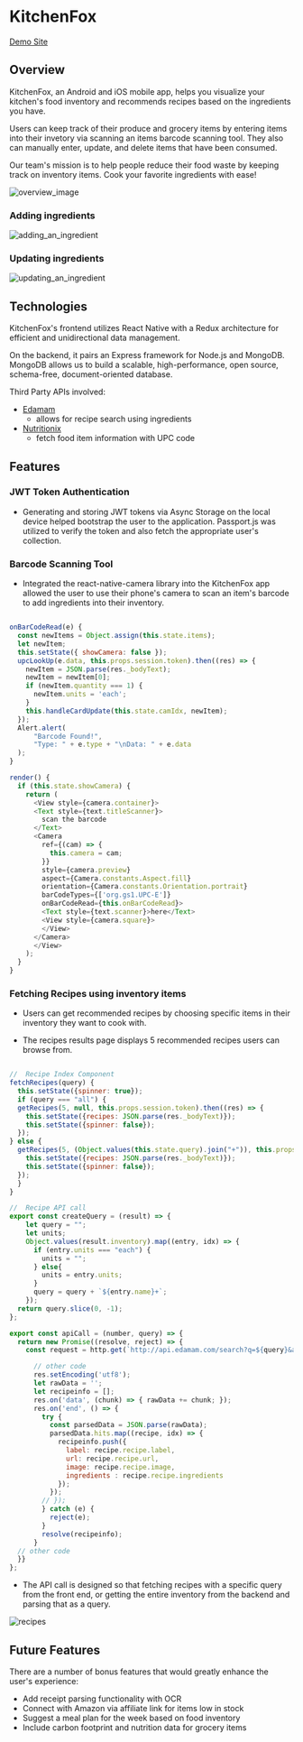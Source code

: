 # KitchenFox
[Demo Site](https://kitchenfox.site/)

## Overview
KitchenFox, an Android and iOS mobile app, helps you visualize your kitchen's food inventory and recommends recipes based on the ingredients you have.

Users can keep track of their produce and grocery items by entering items into their invetory via scanning an items barcode scanning tool. They also can manually enter, update, and delete items that have been consumed.

Our team's mission is to help people reduce their food waste by keeping track on inventory items. Cook your favorite ingredients with ease!

![overview_image](./docs/images/kf-previews.png)

### Adding ingredients
![adding_an_ingredient](./docs/images/KF-adding-ingredients.gif)

### Updating ingredients
![updating_an_ingredient](./docs/images/KF-updating-ingredients.gif)


## Technologies
  KitchenFox's frontend utilizes React Native with a Redux architecture for efficient and unidirectional data management.
  
  On the backend, it pairs an Express framework for Node.js and MongoDB. MongoDB allows us to build a scalable, high-performance, open source, schema-free, document-oriented database.

  Third Party APIs involved:
   + [Edamam](http://developer.edamam.com/edamam-docs-recipe-api)
      - allows for recipe search using ingredients
   + [Nutritionix](https://developer.nutritionix.com/docs/v1_1#/nutritionix_api_v1_1)
      - fetch food item information with UPC code

## Features
  ### JWT Token Authentication
  + Generating and storing JWT tokens via Async Storage on the local device helped bootstrap the user to the application. Passport.js was utilized to verify the token and also fetch the appropriate user's collection.

  ### Barcode Scanning Tool
  + Integrated the react-native-camera library into the KitchenFox app allowed the user to use their phone's camera to scan an item's barcode to add ingredients into their inventory. 

  ``` javascript

  onBarCodeRead(e) {
    const newItems = Object.assign(this.state.items);
    let newItem;
    this.setState({ showCamera: false });
    upcLookUp(e.data, this.props.session.token).then((res) => {
      newItem = JSON.parse(res._bodyText);
      newItem = newItem[0];
      if (newItem.quantity === 1) {
        newItem.units = 'each';
      }
      this.handleCardUpdate(this.state.camIdx, newItem);
    });
    Alert.alert(
        "Barcode Found!",
        "Type: " + e.type + "\nData: " + e.data
    );
  }

  render() {
    if (this.state.showCamera) {
      return (
        <View style={camera.container}>
        <Text style={text.titleScanner}>
          scan the barcode
        </Text>
        <Camera
          ref={(cam) => {
            this.camera = cam;
          }}
          style={camera.preview}
          aspect={Camera.constants.Aspect.fill}
          orientation={Camera.constants.Orientation.portrait}
          barCodeTypes={['org.gs1.UPC-E']}
          onBarCodeRead={this.onBarCodeRead}>
          <Text style={text.scanner}>here</Text>
          <View style={camera.square}>
          </View>
        </Camera>
        </View>
      );
    }
  }

  ```

  ### Fetching Recipes using inventory items
   + Users can get recommended recipes by choosing specific items in their inventory they want to cook with.

   + The recipes results page displays 5 recommended recipes users can browse from.

  ``` javascript

  //  Recipe Index Component
  fetchRecipes(query) {
    this.setState({spinner: true});
    if (query === "all") {
    getRecipes(5, null, this.props.session.token).then((res) => {
      this.setState({recipes: JSON.parse(res._bodyText)});
      this.setState({spinner: false});
    });
  } else {
    getRecipes(5, (Object.values(this.state.query).join("+")), this.props.session.token).then((res) => {
      this.setState({recipes: JSON.parse(res._bodyText)});
      this.setState({spinner: false});
    });
    }
  }

  //  Recipe API call
  export const createQuery = (result) => {
      let query = "";
      let units;
      Object.values(result.inventory).map((entry, idx) => {
        if (entry.units === "each") {
          units = "";
        } else{
          units = entry.units;
        }
        query = query + `${entry.name}+`;
      });
    return query.slice(0, -1);
  };

  export const apiCall = (number, query) => {
    return new Promise((resolve, reject) => {
      const request = http.get(`http://api.edamam.com/search?q=${query}&app_id=${app_id}&app_key=${app_key}&to=${number}`, (res) => {

        // other code
        res.setEncoding('utf8');
        let rawData = '';
        let recipeinfo = [];
        res.on('data', (chunk) => { rawData += chunk; });
        res.on('end', () => {
          try {
            const parsedData = JSON.parse(rawData);
            parsedData.hits.map((recipe, idx) => {
              recipeinfo.push({
                label: recipe.recipe.label,
                url: recipe.recipe.url,
                image: recipe.recipe.image,
                ingredients : recipe.recipe.ingredients
              });
            });
          // });
          } catch (e) {
            reject(e);
          }
          resolve(recipeinfo);
        }
    // other code
    }}
  };

  ```

   + The API call is designed so that fetching recipes with a specific query from the front end, or getting the entire inventory from the backend and parsing that as a query.

  ![recipes](./docs/images/recipes.png)


## Future Features
  There are a number of bonus features that would greatly enhance the user's experience:

  + Add receipt parsing functionality with OCR
  + Connect with Amazon via affiliate link for items low in stock
  + Suggest a meal plan for the week based on food inventory
  + Include carbon footprint and nutrition data for grocery items